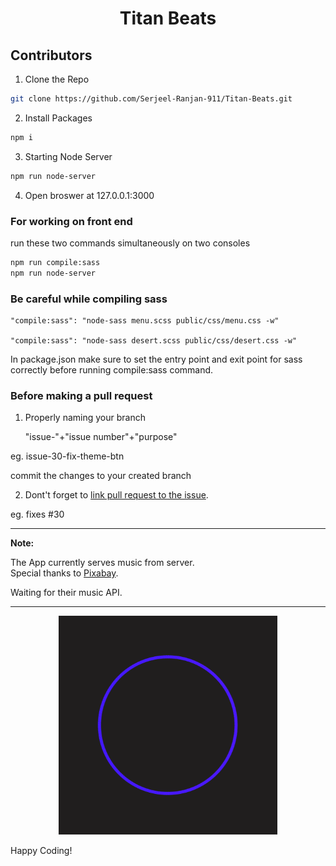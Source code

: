  <h1 align="center">Titan Beats</h1>

## Contributors

1. Clone the Repo

```sh
git clone https://github.com/Serjeel-Ranjan-911/Titan-Beats.git
```

2. Install Packages

```sh
npm i
```

3. Starting Node Server

```sh
npm run node-server
```

4. Open broswer at 127.0.0.1:3000

### For working on front end

run these two commands simultaneously on two consoles

```sh
npm run compile:sass
npm run node-server
```

### Be careful while compiling sass

    "compile:sass": "node-sass menu.scss public/css/menu.css -w"

    "compile:sass": "node-sass desert.scss public/css/desert.css -w"

In package.json make sure to set the entry point and exit point for sass correctly before running compile:sass command.

### Before making a pull request

1. Properly naming your branch

    "issue-"+"issue number"+"purpose"

eg. issue-30-fix-theme-btn

commit the changes to your created branch

2. Dont't forget to [link pull request to the issue](https://docs.github.com/en/enterprise-server@2.21/github/managing-your-work-on-github/linking-a-pull-request-to-an-issue).

eg. fixes #30


<hr>

**Note:**

The App currently serves music from server.  
Special thanks to [Pixabay](www.pixabay.com).

Waiting for their music API.

<hr>

<p align="center">
  <img src="./gif/VR0F.gif" width="350" height="350"/>
</p>

Happy Coding!